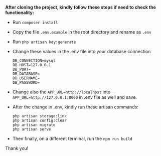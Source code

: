 **After cloning the project, kindly follow these steps if need to check the functionality:**

- Run `composer install`
- Copy the file `.env.example` in the root directory and rename as `.env`
- Run `php artisan key:generate`
- Change these values in the .env file into your database connection
  
  ```
  DB_CONNECTION=mysql
  DB_HOST=127.0.0.1
  DB_PORT=
  DB_DATABASE=
  DB_USERNAME=
  DB_PASSWORD=
  ```
- Change also the `APP_URL=http://localhost` into `APP_URL=http://127.0.0.1:8000` in .env file as well and save.
- After the change in .env, kindly run these artisan commands:
  ```
  php artisan storage:link
  php artisan config:clear
  php artisan migrate
  php artisan serve
  ```
- Then finally, on a different terminal, run the `npm run build`


Thank you!
